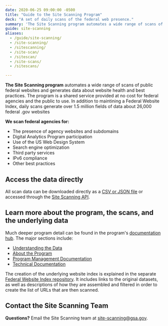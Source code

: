 ```yaml
---
date: 2020-06-25 09:00:00 -0500
title: "Guide to the Site Scanning Program"
deck: "A set of daily scans of the federal web presence."
summary: 'The Site Scanning program automates a wide range of scans of public federal websites and generates data about website health and best practices.'
guide: site-scanning
aliases:
  - /guide/site-scanning/
  - /site-scanning/
  - /sitescanning/
  - /site-scan/
  - /sitescan/
  - /site-scans/
  - /sitescans/

---
```

**The Site Scanning program** automates a wide range of scans of public federal websites and generates data about website health and best practices. The program is a shared service provided at no cost for federal agencies and the public to use.  In addition to maintining a Federal Website Index, daily scans generate over 1.5 million fields of data about 26,000 federal .gov websites

**We scan federal agencies for:**

- The presence of agency websites and subdomains
- Digital Analytics Program participation
- Use of the US Web Design System
- Search engine optimization
- Third party services
- IPv6 compliance
- Other best practices

## Access the data directly

All scan data can be downloaded directly as a [CSV or JSON file](data/) or accessed through the [Site Scanning API](https://open.gsa.gov/api/site-scanning-api/). 

## Learn more about the program, the scans, and the underlying data

Much deeper program detail can be found in the program's [documentation hub](https://github.com/gsa/site-scanning-documentation). The major sections include:

- [Understanding the Data](https://github.com/gsa/site-scanning-documentation#understanding-the-data)
- [About the Program](https://github.com/gsa/site-scanning-documentation#about)
- [Program Management Documentation](https://github.com/gsa/site-scanning-documentation#program-management)
- [Technical Documentation](https://github.com/gsa/site-scanning-documentation#technical)

The creation of the underlying website index is explained in the separate [Federal Website Index repository](https://github.com/GSA/federal-website-index). It includes links to the original datasets, as well as descriptions of how they are assembled and filtered in order to create the list of URLs that are then scanned.

## Contact the Site Scanning Team

**Questions?** Email the Site Scanning team at [site-scanning@gsa.gov](mailto:site-scanning@gsa.gov).

